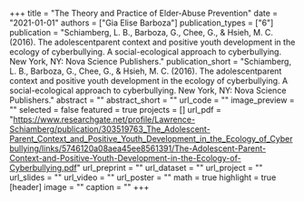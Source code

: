 +++
title = "The Theory and Practice of Elder-Abuse Prevention"
date = "2021-01-01"
authors = ["Gia Elise Barboza"]
publication_types = ["6"]
publication = "Schiamberg, L. B., Barboza, G., Chee, G., & Hsieh, M. C. (2016). The adolescentparent context and positive youth development in the ecology of cyberbullying. A social-ecological approach to cyberbullying. New York, NY: Nova Science Publishers."
publication_short = "Schiamberg, L. B., Barboza, G., Chee, G., & Hsieh, M. C. (2016). The adolescentparent context and positive youth development in the ecology of cyberbullying. A social-ecological approach to cyberbullying. New York, NY: Nova Science Publishers."
abstract = ""
abstract_short = ""
url_code = ""
image_preview = ""
selected = false
featured = true
projects = []
url_pdf = "https://www.researchgate.net/profile/Lawrence-Schiamberg/publication/303519763_The_Adolescent-Parent_Context_and_Positive_Youth_Development_in_the_Ecology_of_Cyberbullying/links/5746120a08aea45ee8561391/The-Adolescent-Parent-Context-and-Positive-Youth-Development-in-the-Ecology-of-Cyberbullying.pdf"
url_preprint = ""
url_dataset = ""
url_project = ""
url_slides = ""
url_video = ""
url_poster = ""
math = true
highlight = true
[header]
image = ""
caption = ""
+++
